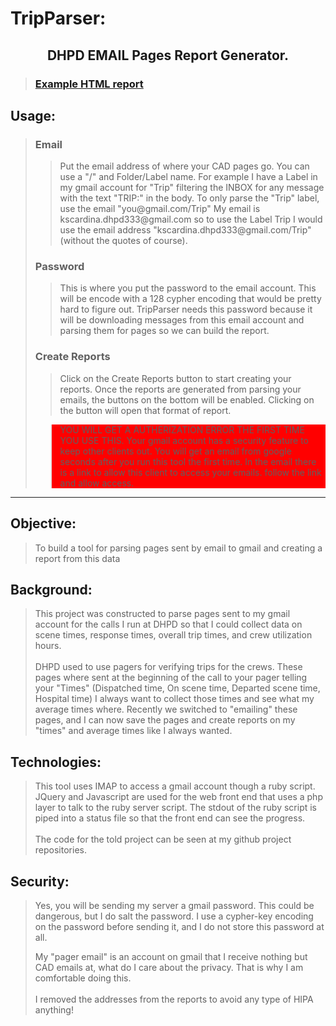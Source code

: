 <h1>TripParser:</h1><center><h2>DHPD EMAIL Pages Report Generator.</h2></center>
<blockquote>
<h3><a href="http://popmedic.com/trips/trip-parser/report.example.html" target="_blank">
Example HTML report</a></h3>
</blockquote>

<H2>Usage:</H2>
<blockquote>
<h3>Email</h3>
	<blockquote>
    Put the email address of where your CAD pages go.  You can use a "/" and 
	Folder/Label name.  For example I have a Label in my gmail account for "Trip" 
    filtering the INBOX for any message with the text "TRIP:" in the body.  To only 
    parse the "Trip" label, use the email "you@gmail.com/Trip"  My email is 
    kscardina.dhpd333@gmail.com so to use the Label Trip I would use the email 
    address "kscardina.dhpd333@gmail.com/Trip" (without the quotes of course).
    </blockquote>
<h3>Password</h3>
	<blockquote>
    This is where you put the password to the email account.  This will 
	be encode with a 128 cypher encoding that would be pretty hard to figure out.
    TripParser needs this password because it will be downloading messages from 
    this email account and parsing them for pages so we can build the report.
    </blockquote>
<h3>Create Reports</h3>
	<blockquote>
	Click on the Create Reports button to start creating your reports. Once the 
	reports are generated from parsing your emails, the buttons on the bottom will be
    enabled.  Clicking on the button will open that format of report.
    </blockquote>
	<blockquote style="background-color:#F00;">
    YOU WILL GET A AUTHERIZATION ERROR THE FIRST TIME YOU USE THIS.  Your gmail 
	account has a security feature to keep other clients out. You will get an email from google seconds after 
    you run this tool the first time.  In the email there is a link to allow this client to access your emails. 
    follow the link and allow access.
    </blockquote>
</blockquote>
<hr />
<h2>Objective:</h2>
<blockquote>
To build a tool for parsing pages sent by email to gmail and creating a report from
this data
</blockquote>
<h2>Background:</h2>
<blockquote>
This project was constructed to parse pages sent to my gmail account for the calls
I run at DHPD so that I could collect data on scene times, response times, overall 
trip times, and crew utilization hours.<br />
<br />
DHPD used to use pagers for verifying trips for the crews.  These pages where sent 
at the beginning of the call to your pager telling your "Times" (Dispatched time, 
On scene time, Departed scene time, Hospital time)  I always want to collect those 
times and see what my average times where.  Recently we switched to "emailing" these 
pages, and I can now save the pages and create reports on my "times" and average times
like I always wanted.
</blockquote>
<h2>Technologies:</h2>
<blockquote>
This tool uses IMAP to access a gmail account though a ruby script.  JQuery and Javascript
are used for the web front end that uses a php layer to talk to the ruby server script.  The
stdout of the ruby script is piped into a status file so that the front end can see the progress.
<br />
<br />
The code for the told project can be seen at my github project repositories.
</blockquote>
<h2>Security:</h2>
<blockquote>
Yes, you will be sending my server a gmail password.  This could be dangerous, but I do salt the password.
I use a cypher-key encoding on the password before sending it, and I do not store this password at all. <br />
 
My "pager email" is an account on gmail that I receive nothing but CAD emails at, what do I care about the 
privacy.  That is why I am comfortable doing this.<br />
<br />
I removed the addresses from the reports to avoid any type of HIPA anything!
</blockquote>

